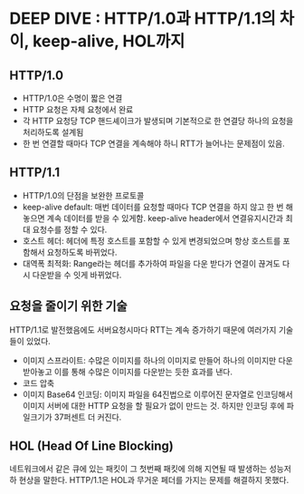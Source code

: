 # DEEP DIVE : HTTP/1.0과 HTTP/1.1의 차이, keep-alive, HOL까지

## HTTP/1.0

- HTTP/1.0은 수명이 짧은 연결
- HTTP 요청은 자체 요청에서 완료
- 각 HTTP 요청당 TCP 핸드셰이크가 발생되며 기본적으로 한 연결당 하나의 요청을 처리하도록 설계됨
- 한 번 연결할 때마다 TCP 연결을 계속해야 하니 RTT가 늘어나는 문제점이 있음.

## HTTP/1.1

- HTTP/1.0의 단점을 보완한 프로토콜
- keep-alive default: 매번 데이터를 요청할 때마다 TCP 연결을 하지 않고 한 번 해놓으면 계속 데이터를 받을 수 있게함. keep-alive header에서 연결유지시간과 최대 요청수를 정할 수 있다.
- 호스트 헤더: 헤더에 특정 호스트를 포함할 수 있게 변경되었으며 항상 호스트를 포함해서 요청하도록 바뀌었다.
- 대역폭 최적화: Range라는 헤더를 추가하여 파일을 다운 받다가 연결이 끊겨도 다시 다운받을 수 잇게 바뀌었다.

## 요청을 줄이기 위한 기술

HTTP/1.1로 발전했음에도 서버요청시마다 RTT는 계속 증가하기 때문에 여러가지 기술들이 있었다.

- 이미지 스프라이트: 수많은 이미지를 하나의 이미지로 만들어 하나의 이미지만 다운받아놓고 이를 통해 수많은 이미지를 다운받는 듯한 효과를 낸다.
- 코드 압축
- 이미지 Base64 인코딩: 이미지 파일을 64진법으로 이루어진 문자열로 인코딩해서 이미지 서버에 대한 HTTP 요청을 할 필요가 없이 만드는 것. 하지만 인코딩 후에 파일크기가 37퍼센트 더 커진다.

## HOL (Head Of Line Blocking)

네트워크에서 같은 큐에 있는 패킷이 그 첫번째 패킷에 의해 지연될 때 발생하는 성능저하 현상을 말한다.
HTTP/1.1은 HOL과 무거운 페더를 가지는 문제를 해결하지 못했다.
